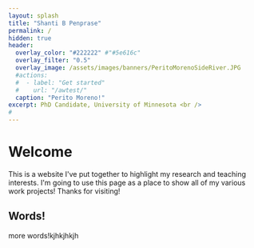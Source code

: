 ```yaml
---
layout: splash
title: "Shanti B Penprase"
permalink: /
hidden: true
header:
  overlay_color: "#222222" #"#5e616c"
  overlay_filter: "0.5"
  overlay_image: /assets/images/banners/PeritoMorenoSideRiver.JPG
  #actions:
  #  - label: "Get started"
  #    url: "/awtest/"
  caption: "Perito Moreno!"
excerpt: PhD Candidate, University of Minnesota <br />
#         
---
```

# Welcome
This is a website I've put together to highlight my research and teaching interests. I'm going to use this page as a place to show all of my various work projects! Thanks for visiting!

## Words!
more words!kjhkjhkjh
